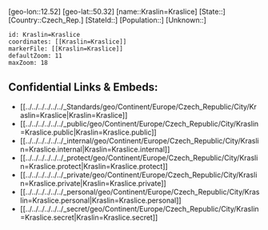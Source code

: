 ﻿---
location: [50.32,12.52]
mapzoom: [7,12] 
mapmarker: city 
type: City
tags:
- geo/City


SpocWebEntityId: 31620
isDeleted: false
confidential: public

---
[geo-lon::12.52]
[geo-lat::50.32]
[name::Kraslin=Kraslice]
[State::]
[Country::Czech_Rep.]
[StateId::]
[Population::]
[Unknown::]


```leaflet
id: Kraslin=Kraslice
coordinates: [[Kraslin=Kraslice]]
markerFile: [[Kraslin=Kraslice]]
defaultZoom: 11 
maxZoom: 18
```


## Confidential Links & Embeds: 
- [[../../../../../../_Standards/geo/Continent/Europe/Czech_Republic/City/Kraslin=Kraslice|Kraslin=Kraslice]] 
- [[../../../../../../_public/geo/Continent/Europe/Czech_Republic/City/Kraslin=Kraslice.public|Kraslin=Kraslice.public]] 
- [[../../../../../../_internal/geo/Continent/Europe/Czech_Republic/City/Kraslin=Kraslice.internal|Kraslin=Kraslice.internal]] 
- [[../../../../../../_protect/geo/Continent/Europe/Czech_Republic/City/Kraslin=Kraslice.protect|Kraslin=Kraslice.protect]] 
- [[../../../../../../_private/geo/Continent/Europe/Czech_Republic/City/Kraslin=Kraslice.private|Kraslin=Kraslice.private]] 
- [[../../../../../../_personal/geo/Continent/Europe/Czech_Republic/City/Kraslin=Kraslice.personal|Kraslin=Kraslice.personal]] 
- [[../../../../../../_secret/geo/Continent/Europe/Czech_Republic/City/Kraslin=Kraslice.secret|Kraslin=Kraslice.secret]] 
